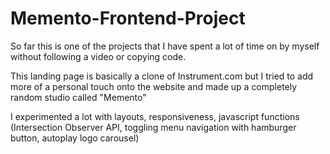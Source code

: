 # Memento-Frontend-Project

So far this is one of the projects that I have spent a lot of time on by myself without following a video or copying code.

This landing page is basically a clone of Instrument.com but I tried to add more of a personal touch onto the website and made up a completely random studio called "Memento"

I experimented a lot with layouts, responsiveness, javascript functions (Intersection Observer API, toggling menu navigation with hamburger button, autoplay logo carousel)


